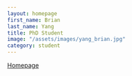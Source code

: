 ```yaml
---
layout: homepage
first_name: Brian
last_name: Yang
title: PhD Student
image: "/assets/images/yang_brian.jpg"
category: student
---
```


[Homepage][1]

[1]:<https://byang.org>
